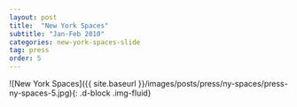 ```yaml
---
layout: post
title:  "New York Spaces"
subtitle: "Jan-Feb 2010"
categories: new-york-spaces-slide
tag: press
order: 5
---
```


![New York Spaces]({{ site.baseurl }}/images/posts/press/ny-spaces/press-ny-spaces-5.jpg){: .d-block .img-fluid}
